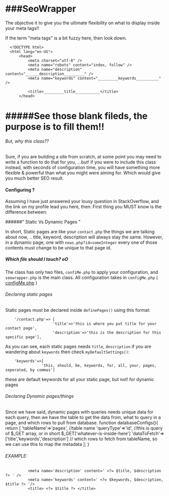 ###SeoWrapper
===========

The objective it to give you the ultimate flexibility on what to display inside your meta tags!!

If the term "meta tags" is a bit fuzzy here, then look down.

      <!DOCTYPE html>
      <html lang="en-US">
          <head>
              <meta charset="utf-8" />
              <meta name="robots" content="index, follow" />
              <meta name="description" content="______description_________" />
              <meta name="keywords" content="_________keywords__________" />
              
              <title>_________title___________</title>
          </head>




#####See those blank fileds, the purpose is to fill them!!
===========

###### But, why this class??

Sure, if you are building a site from scratch, at some point you may need to write a function to do that for you,
...but! if you were to include this class instead, with seconds of configuration time, you will have something more
flexible & powerful than what you might were aiming for. Which would give you much better SEO result.


#### Configuring ?

Assuming I have just answered your lousy question in StackOverflow, and the link on my profile lead you here, then:
      First thing you MUST know is the difference between:         

######" Static Vs Dynamic Pages "

In short, Static pages are like your `contact.php` the things we are talking about now, .. title, keyword, description
will always stay the same. However, in a dynamic page, one with `news.php?id=someInteger`
every one of those contents must change to be unique to that page id.


##### Which file should I touch? oO
The class has only two files, `confiMe.php` to apply your configuration, and `seowrapper.php` is the main class.
All configuration takes in `configMe.php` ( [configMe.php]( https://github.com/Eritrea/seoWrapper/blob/master/src/configMe.php) )


###### Declaring static pages

Static pages must be declared inside `definePages()` using this format:

        '/contact.php'=> [
                         'title'=>'this is where you put title for your contact page',
                         'description'=>'this is the description for this specific page'],

As you can see, each static pages needs `title`, `description` if you are wandering about `keywords` then check `myDefaultSettings()`:

        'keywords'=>[
                    'this, should, be, keywords, for, all, your, pages, seperated, by commas']

these are default keywords for all your static page, but not! for dynamic pages


###### Declaring Dynamic pages/things

Since we have said, dynamic pages with queries needs unique data for each query, then we have the table to get the data from,
what to query in a page, and which rows to pull from database.
        function databaseConfigs(){
             return [
                'tableName'=>'pages', //table name
                'queryType'=>'id', //this is query of $_GET array, or in short $_GET['whatever-is-inside-here']
                'dataToFetch'=>['title','keywords','description'] // which rows to fetch from tableName, so we can use this to map the metadata
            ];
        }



###### EXAMPLE: 

              <meta name='description' content=' <?= $title, $description  ?> ' />
              <meta name='keywords' content=' <?= $keywords, $description, $title ?> '/>
              <title> <?= $title ?> </title>
